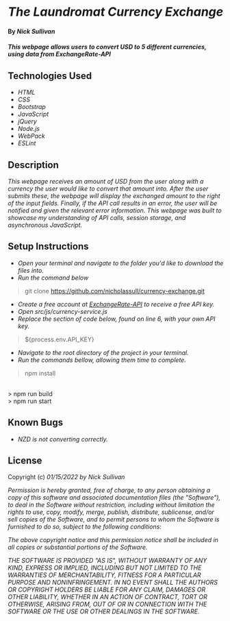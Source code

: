 # _The Laundromat Currency Exchange_

#### By _**Nick Sullivan**_

#### _This webpage allows users to convert USD to 5 different currencies, using data from ExchangeRate-API_

## Technologies Used

* _HTML_
* _CSS_
* _Bootstrap_
* _JavaScript_
* _jQuery_
* _Node.js_
* _WebPack_
* _ESLint_

## Description

_This webpage receives an amount of USD from the user along with a currency the user would like to convert that amount into. After the user submits these, the webpage will display the exchanged amount to the right of the input fields. Finally, if the API call results in an error, the user will be notified and given the relevant error information. This webpage was built to showcase my understanding of API calls, session storage, and asynchronous JavaScript._

## Setup Instructions

* _Open your terminal and navigate to the folder you'd like to download the files into._
* _Run the command below_
> git clone https://github.com/nicholassull/currency-exchange.git
* _Create a free account at [ExchangeRate-API](https://www.exchangerate-api.com/) to receive a free API key._
* _Open src/js/currency-service.js_
* _Replace the section of code below, found on line 6, with your own API key._
> ${process.env.API_KEY}
* _Navigate to the root directory of the project in your terminal._
* _Run the commands bellow, allowing them time to complete._

> npm install
<br />
> npm run build
<br />
> npm run start


## Known Bugs

* _NZD is not converting correctly._

## License

Copyright (c) _01/15/2022_ _by Nick Sullivan_


_Permission is hereby granted, free of charge, to any person obtaining a copy of this software and associated documentation files (the "Software"), to deal in the Software without restriction, including without limitation the rights to use, copy, modify, merge, publish, distribute, sublicense, and/or sell copies of the Software, and to permit persons to whom the Software is furnished to do so, subject to the following conditions:_

_The above copyright notice and this permission notice shall be included in all copies or substantial portions of the Software._

_THE SOFTWARE IS PROVIDED "AS IS", WITHOUT WARRANTY OF ANY KIND, EXPRESS OR IMPLIED, INCLUDING BUT NOT LIMITED TO THE WARRANTIES OF MERCHANTABILITY, FITNESS FOR A PARTICULAR PURPOSE AND NONINFRINGEMENT. IN NO EVENT SHALL THE AUTHORS OR COPYRIGHT HOLDERS BE LIABLE FOR ANY CLAIM, DAMAGES OR OTHER LIABILITY, WHETHER IN AN ACTION OF CONTRACT, TORT OR OTHERWISE, ARISING FROM, OUT OF OR IN CONNECTION WITH THE SOFTWARE OR THE USE OR OTHER DEALINGS IN THE SOFTWARE._